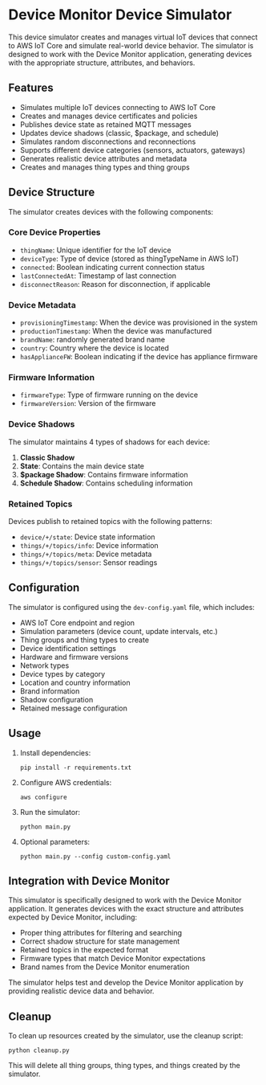 # Device Monitor Device Simulator

This device simulator creates and manages virtual IoT devices that connect to AWS IoT Core and simulate real-world device behavior. The simulator is designed to work with the Device Monitor application, generating devices with the appropriate structure, attributes, and behaviors.

## Features

- Simulates multiple IoT devices connecting to AWS IoT Core
- Creates and manages device certificates and policies
- Publishes device state as retained MQTT messages
- Updates device shadows (classic, $package, and schedule)
- Simulates random disconnections and reconnections
- Supports different device categories (sensors, actuators, gateways)
- Generates realistic device attributes and metadata
- Creates and manages thing types and thing groups

## Device Structure

The simulator creates devices with the following components:

### Core Device Properties
- `thingName`: Unique identifier for the IoT device
- `deviceType`: Type of device (stored as thingTypeName in AWS IoT)
- `connected`: Boolean indicating current connection status
- `lastConnectedAt`: Timestamp of last connection
- `disconnectReason`: Reason for disconnection, if applicable

### Device Metadata
- `provisioningTimestamp`: When the device was provisioned in the system
- `productionTimestamp`: When the device was manufactured
- `brandName`: randomly generated brand name
- `country`: Country where the device is located
- `hasApplianceFW`: Boolean indicating if the device has appliance firmware

### Firmware Information
- `firmwareType`: Type of firmware running on the device
- `firmwareVersion`: Version of the firmware

### Device Shadows
The simulator maintains 4 types of shadows for each device:
1. **Classic Shadow**
2. **State**: Contains the main device state
2. **$package Shadow**: Contains firmware information
3. **Schedule Shadow**: Contains scheduling information

### Retained Topics
Devices publish to retained topics with the following patterns:
- `device/+/state`: Device state information
- `things/+/topics/info`: Device information
- `things/+/topics/meta`: Device metadata
- `things/+/topics/sensor`: Sensor readings

## Configuration

The simulator is configured using the `dev-config.yaml` file, which includes:

- AWS IoT Core endpoint and region
- Simulation parameters (device count, update intervals, etc.)
- Thing groups and thing types to create
- Device identification settings
- Hardware and firmware versions
- Network types
- Device types by category
- Location and country information
- Brand information
- Shadow configuration
- Retained message configuration

## Usage

1. Install dependencies:
   ```
   pip install -r requirements.txt
   ```

2. Configure AWS credentials:
   ```
   aws configure
   ```

3. Run the simulator:
   ```
   python main.py
   ```

4. Optional parameters:
   ```
   python main.py --config custom-config.yaml
   ```

## Integration with Device Monitor

This simulator is specifically designed to work with the Device Monitor application. It generates devices with the exact structure and attributes expected by Device Monitor, including:

- Proper thing attributes for filtering and searching
- Correct shadow structure for state management
- Retained topics in the expected format
- Firmware types that match Device Monitor expectations
- Brand names from the Device Monitor enumeration

The simulator helps test and develop the Device Monitor application by providing realistic device data and behavior.

## Cleanup

To clean up resources created by the simulator, use the cleanup script:

```
python cleanup.py
```

This will delete all thing groups, thing types, and things created by the simulator.
